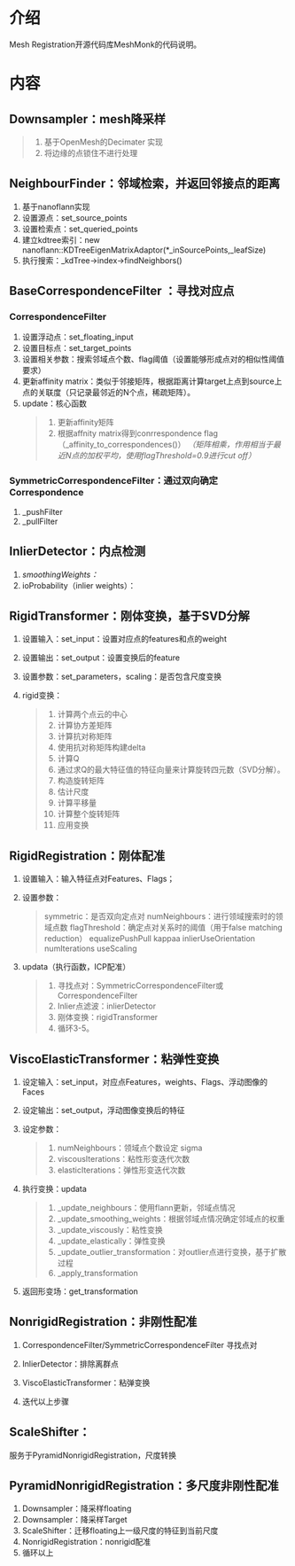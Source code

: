 # 介绍
Mesh Registration开源代码库MeshMonk的代码说明。

# 内容
## Downsampler：mesh降采样

>1. 基于OpenMesh的Decimater 实现
>2. 将边缘的点锁住不进行处理

## NeighbourFinder：邻域检索，并返回邻接点的距离

1. 基于nanoflann实现
2. 设置源点：set_source_points
3. 设置检索点：set_queried_points
4. 建立kdtree索引：new nanoflann::KDTreeEigenMatrixAdaptor<VecMatType>(*_inSourcePoints,_leafSize)
5. 执行搜索：_kdTree->index->findNeighbors()

## BaseCorrespondenceFilter ：寻找对应点

### CorrespondenceFilter

1. 设置浮动点：set_floating_input
2. 设置目标点：set_target_points
3. 设置相关参数：搜索邻域点个数、flag阈值（设置能够形成点对的相似性阈值要求）
4. 更新affinity matrix：类似于邻接矩阵，根据距离计算target上点到source上点的关联度（只记录最邻近的N个点，稀疏矩阵）。
5. update：核心函数
   > 1. 更新affinity矩阵
   > 2. 根据affnity matrix得到conrrespondence flag（_affinity_to_correspondences()）
   >     *（矩阵相乘，作用相当于最近N点的加权平均，使用flagThreshold=0.9进行cut off）*

### SymmetricCorrespondenceFilter：通过双向确定Correspondence

1. _pushFilter
2. _pullFilter

## InlierDetector：内点检测

1. _smoothingWeights：_
2. ioProbability（inlier weights）：

## RigidTransformer：刚体变换，基于SVD分解

1. 设置输入：set_input：设置对应点的features和点的weight

2. 设置输出：set_output：设置变换后的feature

3. 设置参数：set_parameters，scaling：是否包含尺度变换

4. rigid变换：

   > 1. 计算两个点云的中心
   > 2. 计算协方差矩阵
   > 3. 计算抗对称矩阵
   > 4. 使用抗对称矩阵构建delta
   > 5. 计算Q
   >6. 通过求Q的最大特征值的特征向量来计算旋转四元数（SVD分解）。
   >7. 构造旋转矩阵
   >8. 估计尺度
   >9. 计算平移量
   >10. 计算整个旋转矩阵
   >11. 应用变换

## RigidRegistration：刚体配准

1. 设置输入：输入特征点对Features、Flags；

2. 设置参数：

   > symmetric：是否双向定点对
   > numNeighbours：进行领域搜索时的领域点数
   > flagThreshold：确定点对关系时的阈值（用于false matching reduction）
   > equalizePushPull
   > kappaa
   > inlierUseOrientation
   > numIterations
   > useScaling
   > 
3. updata（执行函数，ICP配准）
   > 1. 寻找点对：SymmetricCorrespondenceFilter或CorrespondenceFilter
   > 2. Inlier点滤波：inlierDetector
   > 3. 刚体变换：rigidTransformer
   > 4. 循环3-5。

## ViscoElasticTransformer：粘弹性变换

1. 设定输入：set_input，对应点Features，weights、Flags、浮动图像的Faces

2. 设定输出：set_output，浮动图像变换后的特征

3. 设定参数：

   > 1. numNeighbours：领域点个数设定
   >    sigma
   > 2. viscousIterations：粘性形变迭代次数
   > 3. elasticIterations：弹性形变迭代次数

4. 执行变换：updata
   > 1. _update_neighbours：使用flann更新，邻域点情况
   > 2. _update_smoothing_weights：根据邻域点情况确定邻域点的权重
   > 3. _update_viscously：粘性变换
   > 4. _update_elastically：弹性变换
   > 5. _update_outlier_transformation：对outlier点进行变换，基于扩散过程
   > 6. _apply_transformation
7. 返回形变场：get_transformation

## NonrigidRegistration：非刚性配准
1. CorrespondenceFilter/SymmetricCorrespondenceFilter 寻找点对

2. InlierDetector：排除离群点

3. ViscoElasticTransformer：粘弹变换

4. 迭代以上步骤

   

## ScaleShifter：

服务于PyramidNonrigidRegistration，尺度转换 

## PyramidNonrigidRegistration：多尺度非刚性配准
1. Downsampler：降采样floating
2. Downsampler：降采样Target
3. ScaleShifter：迁移floating上一级尺度的特征到当前尺度
4. NonrigidRegistration：nonrigid配准
5. 循环以上
